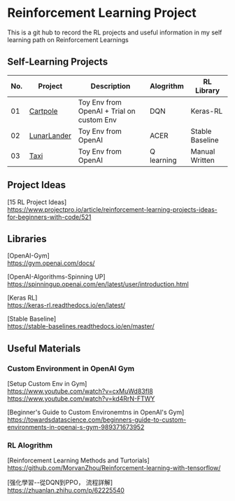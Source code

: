 # Reinforcement Learning Project
This is a git hub to record the RL projects and useful information in my self learning path on Reinforcement Learnings

## Self-Learning Projects
| No. | Project | Description | Alogrithm | RL Library |
| --- | ------- | ----------- | --------- | ---------- |
| 01 | [Cartpole](01-Cartpole)| Toy Env from OpenAI + Trial on custom Env| DQN | Keras-RL |
| 02 | [LunarLander](02-LunarLander)| Toy Env from OpenAI | ACER | Stable Baseline | 
| 03 | [Taxi](03-Taxi)|Toy Env from OpenAI | Q learning | Manual Written |

## Project Ideas
  [15 RL Project Ideas]\
  https://www.projectpro.io/article/reinforcement-learning-projects-ideas-for-beginners-with-code/521 


## Libraries
  [OpenAI-Gym]\
  https://gym.openai.com/docs/
  
  [OpenAI-Algorithms-Spinning UP]
  https://spinningup.openai.com/en/latest/user/introduction.html

  [Keras RL]\
  https://keras-rl.readthedocs.io/en/latest/

  [Stable Baseline]\
  https://stable-baselines.readthedocs.io/en/master/

## Useful Materials
### Custom Environment in OpenAI Gym
  [Setup Custom Env in Gym]\
  https://www.youtube.com/watch?v=cxMuWd83fI8 \
  https://www.youtube.com/watch?v=kd4RrN-FTWY

  [Beginner's Guide to Custom Environemtns in OpenAI's Gym]\
  https://towardsdatascience.com/beginners-guide-to-custom-environments-in-openai-s-gym-989371673952

### RL Alogrithm 
  [Reinforcement Learning Methods and Turtorials]\
  https://github.com/MorvanZhou/Reinforcement-learning-with-tensorflow/
 
  [强化學習--從DQN到PPO， 流程詳解]\
  https://zhuanlan.zhihu.com/p/62225540


